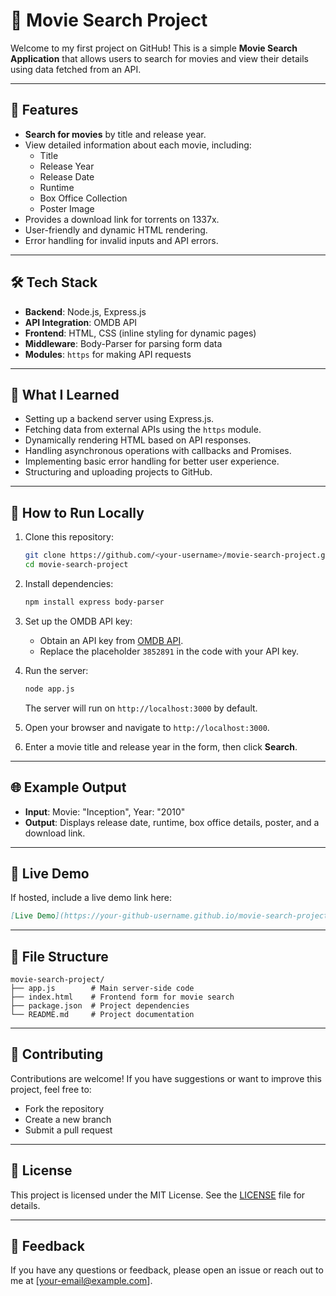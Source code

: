 # 🎥 Movie Search Project  

Welcome to my first project on GitHub! This is a simple **Movie Search Application** that allows users to search for movies and view their details using data fetched from an API.  

---

## 🚀 Features  

- **Search for movies** by title and release year.  
- View detailed information about each movie, including:  
  - Title  
  - Release Year  
  - Release Date  
  - Runtime  
  - Box Office Collection  
  - Poster Image  
- Provides a download link for torrents on 1337x.  
- User-friendly and dynamic HTML rendering.  
- Error handling for invalid inputs and API errors.  

---

## 🛠️ Tech Stack  

- **Backend**: Node.js, Express.js  
- **API Integration**: OMDB API  
- **Frontend**: HTML, CSS (inline styling for dynamic pages)  
- **Middleware**: Body-Parser for parsing form data  
- **Modules**: `https` for making API requests  
 

---

## 🌟 What I Learned  

- Setting up a backend server using Express.js.  
- Fetching data from external APIs using the `https` module.  
- Dynamically rendering HTML based on API responses.  
- Handling asynchronous operations with callbacks and Promises.  
- Implementing basic error handling for better user experience.  
- Structuring and uploading projects to GitHub.  

---

## 📂 How to Run Locally  

1. Clone this repository:  
   ```bash
   git clone https://github.com/<your-username>/movie-search-project.git
   cd movie-search-project
   ```

2. Install dependencies:  
   ```bash
   npm install express body-parser
   ```

3. Set up the OMDB API key:  
   - Obtain an API key from [OMDB API](https://www.omdbapi.com/apikey.aspx).  
   - Replace the placeholder `3852891` in the code with your API key.  

4. Run the server:  
   ```bash
   node app.js
   ```
   The server will run on `http://localhost:3000` by default.  

5. Open your browser and navigate to `http://localhost:3000`.  

6. Enter a movie title and release year in the form, then click **Search**.  

---

## 🌐 Example Output  
- **Input**: Movie: "Inception", Year: "2010"  
- **Output**: Displays release date, runtime, box office details, poster, and a download link.  

---

## 🎉 Live Demo  
If hosted, include a live demo link here:  
```markdown
[Live Demo](https://your-github-username.github.io/movie-search-project/)
```

---

## 📁 File Structure  
```
movie-search-project/
├── app.js        # Main server-side code
├── index.html    # Frontend form for movie search
├── package.json  # Project dependencies
└── README.md     # Project documentation
```

---

## 🤝 Contributing  
Contributions are welcome! If you have suggestions or want to improve this project, feel free to:  
- Fork the repository  
- Create a new branch  
- Submit a pull request  

---

## 📜 License  
This project is licensed under the MIT License. See the [LICENSE](LICENSE) file for details.  

---

## 💌 Feedback  
If you have any questions or feedback, please open an issue or reach out to me at [your-email@example.com].

